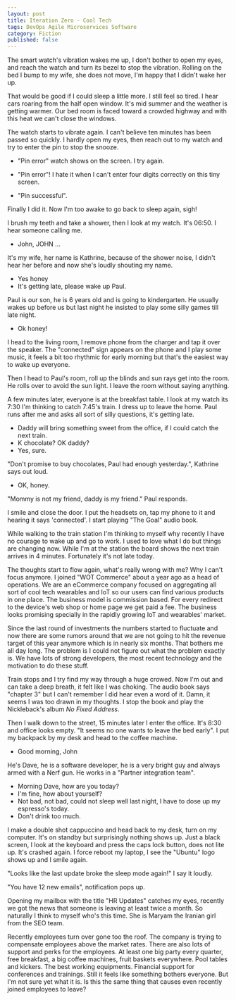 ```yaml
---
layout: post
title: Iteration Zero - Cool Tech
tags: DevOps Agile Microservices Software
category: Fiction
published: false
---
```


The smart watch's vibration wakes me up, I don't bother to open my eyes, and reach the watch and turn its bezel to stop the vibration. Rolling on the bed I bump to my wife, she does not move, I'm happy that I didn't wake her up.

That would be good if I could sleep a little more. I still feel so tired. I hear cars roaring from the half open window. It's mid summer and the weather is getting warmer. Our bed room is faced toward a crowded highway and with this heat we can't close the windows.

The watch starts to vibrate again. I can't believe ten minutes has been passed so quickly. I hardly open my eyes, then reach out to my watch and try to enter the pin to stop the snooze.

- "Pin error" watch shows on the screen.
I try again.

- "Pin error"!
I hate it when I can't enter four digits correctly on this tiny screen.

- "Pin successful".

Finally I did it. Now I'm too awake to go back to sleep again, sigh!

I brush my teeth and take a shower, then I look at my watch. It's 06:50. I hear someone calling me.

- John, JOHN ...

It's my wife, her name is Kathrine, because of the shower noise, I didn't hear her before and now she's loudly shouting my name.

- Yes honey
- It's getting late, please wake up Paul.

Paul is our son, he is 6 years old and is going to kindergarten. He usually wakes up before us but last night he insisted to play some silly games till late night.

- Ok honey!

I head to the living room, I remove phone from the charger and tap it over the speaker. The "connected" sign appears on the phone and I play some music, it feels a bit too rhythmic for early morning but that's the easiest way to wake up everyone.

Then I head to Paul's room, roll up the blinds and sun rays get into the room. He rolls over to avoid the sun light. I leave the room without saying anything.

A few minutes later, everyone is at the breakfast table. I look at my watch its 7:30 I'm thinking to catch 7:45's train. I dress up to leave the home. Paul runs after me and asks all sort of silly questions, it's getting late.

- Daddy will bring something sweet from the office, if I could catch the next train.
- K chocolate? OK daddy?
- Yes, sure.

"Don't promise to buy chocolates, Paul had enough yesterday.", Kathrine says out loud.

- OK, honey.

"Mommy is not my friend, daddy is my friend." Paul responds.

I smile and close the door. I put the headsets on, tap my phone to it and hearing it says 'connected'. I start playing "The Goal" audio book.

While walking to the train station I'm thinking to myself why recently I have no courage to wake up and go to work. I used to love what I do but things are changing now. While I'm at the station the board shows the next train arrives in 4 minutes. Fortunately it's not late today.

The thoughts start to flow again, what's really wrong with me? Why I can't focus anymore. I joined "WOT Commerce" about a year ago as a head of operations. We are an eCommerce company focused on aggregating all sort of cool tech wearables and IoT so our users can find various products in one place. The business model is commission based. For every redirect to the device's web shop or home page we get paid a fee. The business looks promising specially in the rapidly growing IoT and wearables' market.

Since the last round of investments the numbers started to fluctuate and now there are some rumors around that we are not going to hit the revenue target of this year anymore which is in nearly six months. That bothers me all day long. The problem is I could not figure out what the problem exactly is. We have lots of strong developers, the most recent technology and the motivation to do these stuff.

Train stops and I try find my way through a huge crowed. Now I'm out and can take a deep breath, it felt like I was choking. The audio book says "chapter 3" but I can't remember I did hear even a word of it. Damn, it seems I was too drawn in my thoughts. I stop the book and play the Nickleback's album *No Fixed Address*.

Then I walk down to the street, 15 minutes later I enter the office. It's 8:30 and office looks empty. "It seems no one wants to leave the bed early". I put my backpack by my desk and head to the coffee machine.

- Good morning, John

He's Dave, he is a software developer, he is a very bright guy and always armed with a Nerf gun. He works in a "Partner integration team".

- Morning Dave, how are you today?
- I'm fine, how about yourself?
- Not bad, not bad, could not sleep well last night, I have to dose up my espresso's today.
- Don't drink too much.

I make a double shot cappuccino and head back to my desk, turn on my computer. It's on standby but surprisingly nothing shows up. Just a black screen, I look at the keyboard and press the caps lock button, does not lite up. It's crashed again. I force reboot my laptop, I see the "Ubuntu" logo shows up and I smile again.

"Looks like the last update broke the sleep mode again!" I say it loudly.

"You have 12 new emails", notification pops up.

Opening my mailbox with the title "HR Updates" catches my eyes, recently we got the news that someone is leaving at least twice a month. So naturally I think to myself who's this time. She is Maryam the Iranian girl from the SEO team.

Recently employees turn over gone too the roof. The company is trying to compensate employees above the market rates. There are also lots of support and perks for the employees. At least one big party every quarter, free breakfast, a big coffee machines, fruit baskets everywhere. Pool tables and kickers. The best working equipments. Financial support for conferences and trainings. Still it feels like something bothers everyone. But I'm not sure yet what it is. Is this the same thing that causes even recently joined employees to leave?

